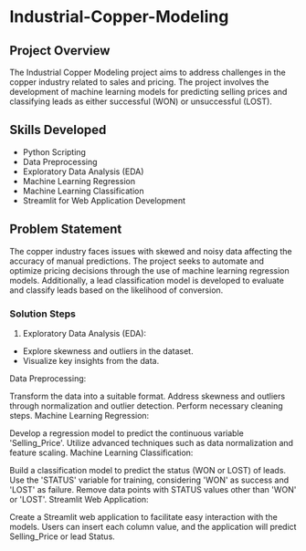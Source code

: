 # Industrial-Copper-Modeling

## Project Overview
The Industrial Copper Modeling project aims to address challenges in the copper industry related to sales and pricing. The project involves the development of machine learning models for predicting selling prices and classifying leads as either successful (WON) or unsuccessful (LOST).

## Skills Developed
- Python Scripting
- Data Preprocessing
- Exploratory Data Analysis (EDA)
- Machine Learning Regression
- Machine Learning Classification
- Streamlit for Web Application Development

## Problem Statement
The copper industry faces issues with skewed and noisy data affecting the accuracy of manual predictions. The project seeks to automate and optimize pricing decisions through the use of machine learning regression models. Additionally, a lead classification model is developed to evaluate and classify leads based on the likelihood of conversion.

### Solution Steps
1. Exploratory Data Analysis (EDA):
- Explore skewness and outliers in the dataset.
- Visualize key insights from the data.
  
Data Preprocessing:

Transform the data into a suitable format.
Address skewness and outliers through normalization and outlier detection.
Perform necessary cleaning steps.
Machine Learning Regression:

Develop a regression model to predict the continuous variable 'Selling_Price'.
Utilize advanced techniques such as data normalization and feature scaling.
Machine Learning Classification:

Build a classification model to predict the status (WON or LOST) of leads.
Use the 'STATUS' variable for training, considering 'WON' as success and 'LOST' as failure.
Remove data points with STATUS values other than 'WON' or 'LOST'.
Streamlit Web Application:

Create a Streamlit web application to facilitate easy interaction with the models.
Users can insert each column value, and the application will predict Selling_Price or lead Status.






